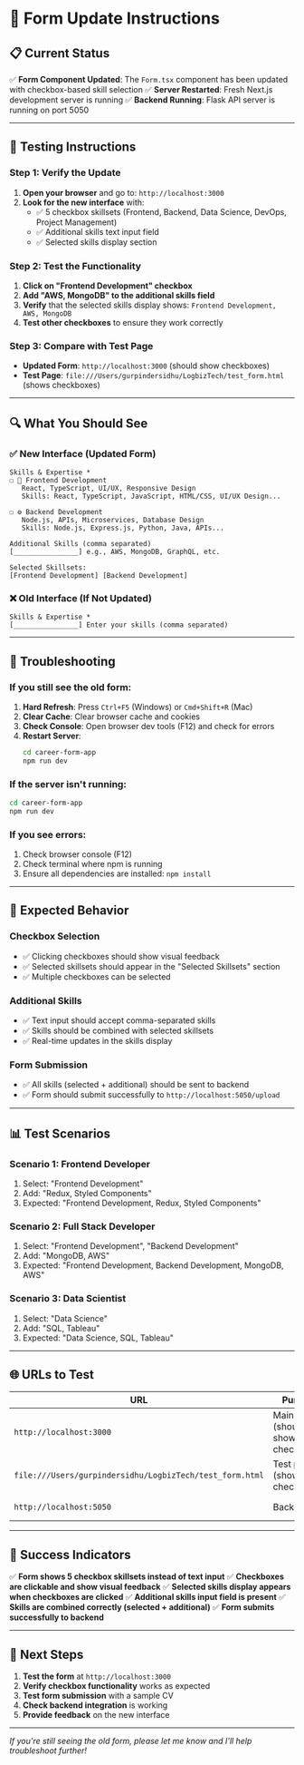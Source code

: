 # 🔄 Form Update Instructions

## 📋 Current Status

✅ **Form Component Updated**: The `Form.tsx` component has been updated with checkbox-based skill selection
✅ **Server Restarted**: Fresh Next.js development server is running
✅ **Backend Running**: Flask API server is running on port 5050

---

## 🧪 **Testing Instructions**

### **Step 1: Verify the Update**
1. **Open your browser** and go to: `http://localhost:3000`
2. **Look for the new interface** with:
   - ✅ 5 checkbox skillsets (Frontend, Backend, Data Science, DevOps, Project Management)
   - ✅ Additional skills text input field
   - ✅ Selected skills display section

### **Step 2: Test the Functionality**
1. **Click on "Frontend Development" checkbox**
2. **Add "AWS, MongoDB" to the additional skills field**
3. **Verify** that the selected skills display shows: `Frontend Development, AWS, MongoDB`
4. **Test other checkboxes** to ensure they work correctly

### **Step 3: Compare with Test Page**
- **Updated Form**: `http://localhost:3000` (should show checkboxes)
- **Test Page**: `file:///Users/gurpindersidhu/LogbizTech/test_form.html` (shows checkboxes)

---

## 🔍 **What You Should See**

### ✅ **New Interface (Updated Form)**
```
Skills & Expertise *
☐ 🎨 Frontend Development
   React, TypeScript, UI/UX, Responsive Design
   Skills: React, TypeScript, JavaScript, HTML/CSS, UI/UX Design...

☐ ⚙️ Backend Development  
   Node.js, APIs, Microservices, Database Design
   Skills: Node.js, Express.js, Python, Java, APIs...

Additional Skills (comma separated)
[________________] e.g., AWS, MongoDB, GraphQL, etc.

Selected Skillsets:
[Frontend Development] [Backend Development]
```

### ❌ **Old Interface (If Not Updated)**
```
Skills & Expertise *
[________________] Enter your skills (comma separated)
```

---

## 🔧 **Troubleshooting**

### **If you still see the old form:**

1. **Hard Refresh**: Press `Ctrl+F5` (Windows) or `Cmd+Shift+R` (Mac)
2. **Clear Cache**: Clear browser cache and cookies
3. **Check Console**: Open browser dev tools (F12) and check for errors
4. **Restart Server**: 
   ```bash
   cd career-form-app
   npm run dev
   ```

### **If the server isn't running:**
```bash
cd career-form-app
npm run dev
```

### **If you see errors:**
1. Check browser console (F12)
2. Check terminal where npm is running
3. Ensure all dependencies are installed: `npm install`

---

## 🎯 **Expected Behavior**

### **Checkbox Selection**
- ✅ Clicking checkboxes should show visual feedback
- ✅ Selected skillsets should appear in the "Selected Skillsets" section
- ✅ Multiple checkboxes can be selected

### **Additional Skills**
- ✅ Text input should accept comma-separated skills
- ✅ Skills should be combined with selected skillsets
- ✅ Real-time updates in the skills display

### **Form Submission**
- ✅ All skills (selected + additional) should be sent to backend
- ✅ Form should submit successfully to `http://localhost:5050/upload`

---

## 📊 **Test Scenarios**

### **Scenario 1: Frontend Developer**
1. Select: "Frontend Development"
2. Add: "Redux, Styled Components"
3. Expected: "Frontend Development, Redux, Styled Components"

### **Scenario 2: Full Stack Developer**
1. Select: "Frontend Development", "Backend Development"
2. Add: "MongoDB, AWS"
3. Expected: "Frontend Development, Backend Development, MongoDB, AWS"

### **Scenario 3: Data Scientist**
1. Select: "Data Science"
2. Add: "SQL, Tableau"
3. Expected: "Data Science, SQL, Tableau"

---

## 🌐 **URLs to Test**

| URL | Purpose | Status |
|-----|---------|--------|
| `http://localhost:3000` | Main form (should show checkboxes) | ✅ Updated |
| `file:///Users/gurpindersidhu/LogbizTech/test_form.html` | Test page (shows checkboxes) | ✅ Working |
| `http://localhost:5050` | Backend API | ✅ Running |

---

## 🎉 **Success Indicators**

✅ **Form shows 5 checkbox skillsets instead of text input**
✅ **Checkboxes are clickable and show visual feedback**
✅ **Selected skills display appears when checkboxes are clicked**
✅ **Additional skills input field is present**
✅ **Skills are combined correctly (selected + additional)**
✅ **Form submits successfully to backend**

---

## 📝 **Next Steps**

1. **Test the form** at `http://localhost:3000`
2. **Verify checkbox functionality** works as expected
3. **Test form submission** with a sample CV
4. **Check backend integration** is working
5. **Provide feedback** on the new interface

---

*If you're still seeing the old form, please let me know and I'll help troubleshoot further!* 